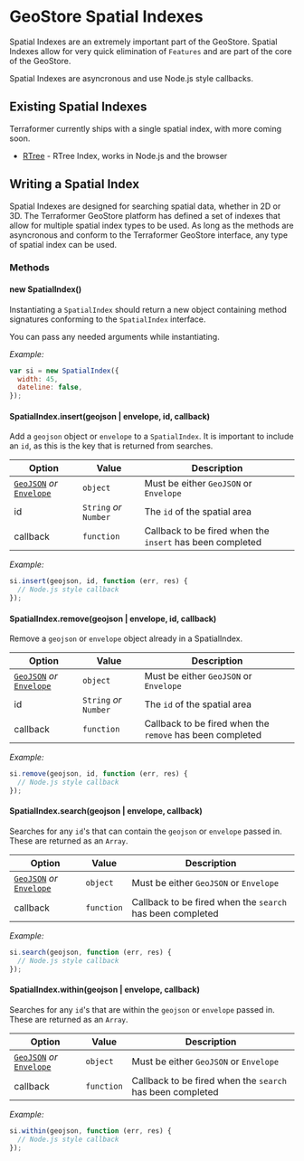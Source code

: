 # GeoStore Spatial Indexes

<!-- table_of_contents -->

Spatial Indexes are an extremely important part of the GeoStore. Spatial Indexes allow for very quick elimination of `Features` and are part of the core of the GeoStore.

Spatial Indexes are asyncronous and use Node.js style callbacks.

## Existing Spatial Indexes

Terraformer currently ships with a single spatial index, with more coming soon.

- [RTree](https://github.com/esri/terraformer-geostore-rtree) - RTree Index, works in Node.js and the browser

## Writing a Spatial Index

Spatial Indexes are designed for searching spatial data, whether in 2D or 3D. The Terraformer GeoStore platform has defined a set of indexes that allow for multiple spatial index types to be used. As long as the methods are asyncronous and conform to the Terraformer GeoStore interface, any type of spatial index can be used.

### Methods

#### new SpatialIndex()

Instantiating a `SpatialIndex` should return a new object containing method signatures conforming to the `SpatialIndex` interface.

You can pass any needed arguments while instantiating.

_Example:_

```js
var si = new SpatialIndex({
  width: 45,
  dateline: false,
});
```

#### SpatialIndex.insert(geojson | envelope, id, callback)

Add a `geojson` object or `envelope` to a `SpatialIndex`. It is important to include an `id`, as this is the key that is returned from searches.

| Option                                                                         | Value                  | Description                                               |
| ------------------------------------------------------------------------------ | ---------------------- | --------------------------------------------------------- |
| [`GeoJSON`](../glossary.md#geojson) _or_ [`Envelope`](../glossary.md#envelope) | `object`               | Must be either `GeoJSON` or `Envelope`                    |
| id                                                                             | `String` _or_ `Number` | The `id` of the spatial area                              |
| callback                                                                       | `function`             | Callback to be fired when the `insert` has been completed |

_Example:_

```js
si.insert(geojson, id, function (err, res) {
  // Node.js style callback
});
```

#### SpatialIndex.remove(geojson | envelope, id, callback)

Remove a `geojson` or `envelope` object already in a SpatialIndex.

| Option                                                                         | Value                  | Description                                               |
| ------------------------------------------------------------------------------ | ---------------------- | --------------------------------------------------------- |
| [`GeoJSON`](../glossary.md#geojson) _or_ [`Envelope`](../glossary.md#envelope) | `object`               | Must be either `GeoJSON` or `Envelope`                    |
| id                                                                             | `String` _or_ `Number` | The `id` of the spatial area                              |
| callback                                                                       | `function`             | Callback to be fired when the `remove` has been completed |

_Example:_

```js
si.remove(geojson, id, function (err, res) {
  // Node.js style callback
});
```

#### SpatialIndex.search(geojson | envelope, callback)

Searches for any `id`'s that can contain the `geojson` or `envelope` passed in. These are returned as an `Array`.

| Option                                                                        | Value      | Description                                               |
| ----------------------------------------------------------------------------- | ---------- | --------------------------------------------------------- |
| [`GeoJSON`](..glossary.md#geojson) _or_ [`Envelope`](../glossary.md#envelope) | `object`   | Must be either `GeoJSON` or `Envelope`                    |
| callback                                                                      | `function` | Callback to be fired when the `search` has been completed |

_Example:_

```js
si.search(geojson, function (err, res) {
  // Node.js style callback
});
```

#### SpatialIndex.within(geojson | envelope, callback)

Searches for any `id`'s that are within the `geojson` or `envelope` passed in. These are returned as an `Array`.

| Option                                                                   | Value      | Description                                               |
| ------------------------------------------------------------------------ | ---------- | --------------------------------------------------------- |
| [`GeoJSON`](../glossary#geojson) _or_ [`Envelope`](../glossary#envelope) | `object`   | Must be either `GeoJSON` or `Envelope`                    |
| callback                                                                 | `function` | Callback to be fired when the `search` has been completed |

_Example:_

```js
si.within(geojson, function (err, res) {
  // Node.js style callback
});
```
